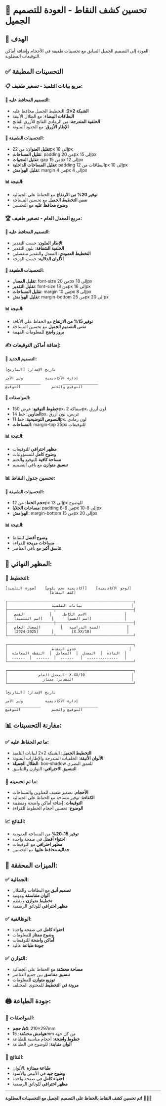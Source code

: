 # 🎨 تحسين كشف النقاط - العودة للتصميم الجميل

## 🎯 الهدف
العودة إلى التصميم الجميل السابق مع تحسينات طفيفة في الأحجام وإضافة أماكن التوقيعات المطلوبة.

## ✅ التحسينات المطبقة

### 📋 **مربع بيانات التلميذ - تصغير طفيف:**

#### 🎨 **التصميم المحافظ عليه:**
- **الشبكة 2×2**: التخطيط الجميل محافظ عليه
- **البطاقات البيضاء**: مع الظلال الأنيقة
- **الخلفية المتدرجة**: من الرمادي الفاتح للأزرق الفاتح
- **الإطار الأزرق**: مع الحدود الملونة

#### 🔧 **التحسينات الطفيفة:**
- **تقليل العنوان**: من 22px إلى 18px
- **تقليل المساحات**: padding من 20px إلى 15px
- **تقليل الفجوات**: gap من 15px إلى 12px
- **تقليل المساحات الداخلية**: padding البطاقات من 12px إلى 10px
- **تقليل الهوامش**: margin من 4px إلى 4px

#### 📊 **النتيجة:**
- **توفير 20% من الارتفاع** مع الحفاظ على الجمالية
- **نفس التخطيط الجميل** مع تحسين المساحة
- **وضوح محافظ عليه** مع التحسين

### 🏆 **مربع المعدل العام - تصغير طفيف:**

#### 🎨 **التصميم المحافظ عليه:**
- **الإطار الملون**: حسب التقدير
- **الخلفية الشفافة**: بلون التقدير
- **التخطيط العمودي**: المعدل والتقدير منفصلين
- **الألوان الدلالية**: حسب الدرجة

#### 🔧 **التحسينات الطفيفة:**
- **تقليل المعدل**: font-size من 20px إلى 18px
- **تقليل التقدير**: font-size من 18px إلى 16px
- **تقليل المساحات**: margin من 10px إلى 8px
- **تقليل الهوامش**: margin-bottom من 25px إلى 20px

#### 📊 **النتيجة:**
- **توفير 15% من الارتفاع** مع الحفاظ على الأناقة
- **نفس التصميم الجميل** مع تحسين المساحة
- **بروز واضح** للمعلومات المهمة

### ✍️ **إضافة أماكن التوقيعات:**

#### 📝 **التصميم الجديد:**
```
تاريخ الإصدار: [التاريخ]

إدارة الأكاديمية          ولي الأمر
________________          ________________
التوقيع والختم              التوقيع
```

#### 🎨 **المواصفات:**
- **خطوط التوقيع**: عرض 150px، سماكة 2px، لون أزرق
- **العناوين**: خط 14px، عريض، لون أزرق
- **النصوص التوضيحية**: خط 11px، لون رمادي
- **المساحات**: margin-top 25px للتوقيعات

#### 📊 **النتيجة:**
- **مظهر احترافي** للتوقيعات
- **وضوح كامل** للمسؤوليات
- **مساحة كافية** للتوقيع والختم
- **تنسيق متوازن** مع باقي التصميم

### 📊 **تحسين جدول النقاط:**

#### 🔧 **التحسينات الطفيفة:**
- **حجم الخط**: من 12px إلى 13px للوضوح
- **مساحات الخلايا**: padding من 6-8px إلى 8-10px
- **الهوامش**: margin-bottom من 15px إلى 20px

#### 📊 **النتيجة:**
- **وضوح أفضل** للنقاط
- **مساحات مريحة** للقراءة
- **تناسق أكبر** مع باقي العناصر

## 🎨 **المظهر النهائي:**

### 📐 **التخطيط:**
```
[صورة التلميذ]    [أكاديمية نجم بلوس]    [لوجو الأكاديمية]
                    [كشف النقاط]

┌─────────────────────────────────────────────────────────┐
│                    بيانات التلميذ                      │
├─────────────────────┬───────────────────────────────────┤
│   الاسم الكامل     │           القسم                 │
│   [اسم التلميذ]    │      [اسم القسم]               │
├─────────────────────┼───────────────────────────────────┤
│   السنة الدراسية   │         المعدل العام            │
│   [2024-2025]      │        [X.XX/10]                │
└─────────────────────┴───────────────────────────────────┘

┌─────────────────────────────────────────────────────────┐
│                    جدول النقاط                        │
│  المادة  │  المعدل  │  المعامل  │  النقطة المعاملة  │
│  ......  │  ......  │  ......   │  ..............   │
└─────────────────────────────────────────────────────────┘

┌─────────────────────────────────────────────────────────┐
│              المعدل العام: X.XX/10                     │
│                التقدير: ممتاز                          │
└─────────────────────────────────────────────────────────┘

تاريخ الإصدار: [التاريخ]

إدارة الأكاديمية          ولي الأمر
________________          ________________
التوقيع والختم              التوقيع
```

## 📊 **مقارنة التحسينات:**

### ✅ **ما تم الحفاظ عليه:**
- **التخطيط الجميل**: الشبكة 2×2 لبيانات التلميذ
- **الألوان الأنيقة**: الخلفيات المتدرجة والإطارات الملونة
- **الظلال الجميلة**: box-shadow للعمق البصري
- **التنسيق الاحترافي**: التوازن والتناسق

### 🔧 **ما تم تحسينه:**
- **الأحجام**: تصغير طفيف للعناوين والمساحات
- **الكفاءة**: توفير مساحة مع الحفاظ على الجمالية
- **التوقيعات**: إضافة أماكن واضحة ومنظمة
- **الوضوح**: تحسين أحجام الخطوط للقراءة

### 📈 **النتائج:**
- **توفير 15-20%** من المساحة العمودية
- **احتواء أفضل** في صفحة واحدة
- **مظهر احترافي** مع التوقيعات
- **جمالية محافظ عليها** مع التحسين

## 🎯 **الميزات المحققة:**

### ✅ **الجمالية:**
- **تصميم أنيق** مع البطاقات والظلال
- **ألوان متناسقة** ومهنية
- **تخطيط متوازن** ومنظم
- **مظهر احترافي** للوثائق الرسمية

### ✅ **الوظائفية:**
- **احتواء كامل** في صفحة واحدة
- **وضوح ممتاز** للمعلومات
- **أماكن واضحة** للتوقيعات
- **جودة طباعة** عالية

### ✅ **التوازن:**
- **مساحة محسّنة** مع الحفاظ على الجمالية
- **تنسيق متناسق** بين جميع العناصر
- **توزيع متوازن** للمعلومات
- **مرونة في التخطيط** للمحتوى المختلف

## 🖨️ **جودة الطباعة:**

### 📄 **المواصفات:**
- **حجم A4**: 210×297mm
- **هوامش محسّنة**: 15mm من كل جهة
- **خطوط واضحة**: أحجام مناسبة للطباعة
- **ألوان متباينة**: للوضوح في الطباعة

### 🎨 **النتائج:**
- **طباعة ممتازة** بالألوان
- **وضوح جيد** في الأبيض والأسود
- **احتواء كامل** في صفحة واحدة
- **مظهر احترافي** للوثائق الرسمية

---

**تم تحسين كشف النقاط بالحفاظ على التصميم الجميل مع التحسينات المطلوبة! 🎨📄✨**
